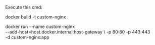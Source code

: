 Execute this cmd:

docker build -t custom-nginx .

docker run --name custom-nginx \
  --add-host=host.docker.internal:host-gateway \ 
  -p 80:80 -p 443:443 \
  -d custom-nginx:app
